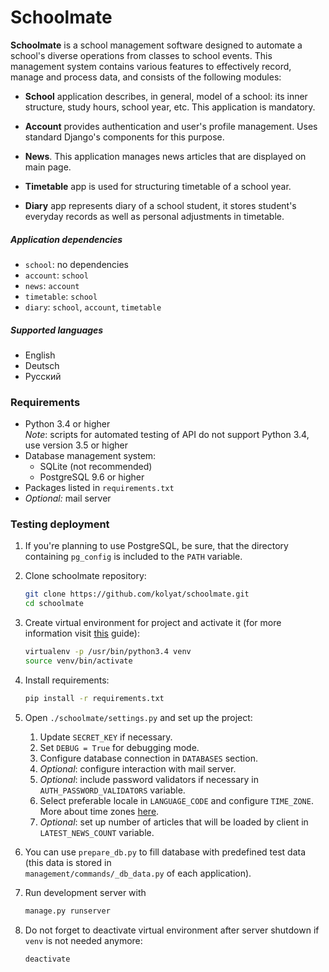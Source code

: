 # Schoolmate

**Schoolmate** is a school management software designed to automate a school's 
diverse operations from classes to school events. This management system 
contains various features to effectively record, manage and process data, and
consists of the following modules:

* **School** application describes, in general, model of a school: its inner 
structure, study hours, school year, etc. This application is mandatory.

* **Account** provides authentication and user's profile management. Uses
standard Django's components for this purpose.

* **News**. This application manages news articles that are displayed on main
page.

* **Timetable** app is used for structuring timetable of a school year.

* **Diary** app represents diary of a school student, it stores student's
everyday records as well as personal adjustments in timetable.

##### Application dependencies

* `school`: no dependencies
* `account`: `school`
* `news`: `account`
* `timetable`: `school`
* `diary`: `school`, `account`, `timetable`

##### Supported languages

* English
* Deutsch
* Русский

### Requirements

- Python 3.4 or higher<br>
  _Note_: scripts for automated testing of API do not support Python 3.4, 
          use version 3.5 or higher
- Database management system: 
    - SQLite (not recommended)
    - PostgreSQL 9.6 or higher
- Packages listed in `requirements.txt`
- _Optional:_ mail server

### Testing deployment

1. If you're planning to use PostgreSQL, be sure, that the directory containing
   `pg_config` is included to the `PATH` variable.

2. Clone schoolmate repository:
    ```bash
    git clone https://github.com/kolyat/schoolmate.git
    cd schoolmate
    ```

3. Create virtual environment for project and activate it (for more information
   visit [this](https://docs.python-guide.org/dev/virtualenvs/) guide):
    ```bash
    virtualenv -p /usr/bin/python3.4 venv
    source venv/bin/activate
    ```

4. Install requirements:
    ```bash
    pip install -r requirements.txt
    ```

5. Open `./schoolmate/settings.py` and set up the project:
   1. Update `SECRET_KEY` if necessary.
   2. Set `DEBUG = True` for debugging mode.
   3. Configure database connection in `DATABASES` section.
   4. _Optional_: configure interaction with mail server.
   5. _Optional_: include password validators if necessary in 
      `AUTH_PASSWORD_VALIDATORS` variable.
   6. Select preferable locale in `LANGUAGE_CODE` and configure `TIME_ZONE`.
      More about time zones 
      [here](https://en.wikipedia.org/wiki/List_of_tz_database_time_zones).
   7. _Optional_: set up number of articles that will be loaded by client in 
      `LATEST_NEWS_COUNT` variable.

6. You can use `prepare_db.py` to fill database with predefined test data (this
   data is stored in<br> `management/commands/_db_data.py` of each application).

7. Run development server with
    ```bash
    manage.py runserver
    ```

8. Do not forget to deactivate virtual environment after server shutdown if
   `venv` is not needed anymore:
    ```bash
    deactivate
    ```
